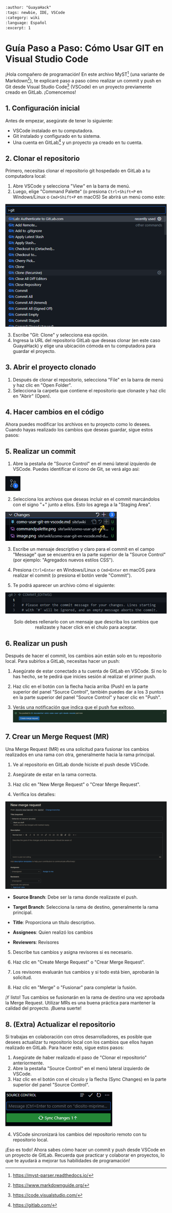 
```{post} 2023-07-23
:author: "GuayaHack"
:tags: newbie, IDE, VSCode
:category: wiki
:language: Español
:excerpt: 1
```

# Guía Paso a Paso: Cómo Usar GIT en Visual Studio Code

¡Hola compañero de programación! En este archivo MyST[^MYST] (una variante de Markdown[^MARKDOWN]), te explicaré paso a paso cómo realizar un commit y push en Git desde Visual Studio Code[^VSCODE] (VSCode) en un proyecto previamente creado en GitLab. ¡Comencemos!

[^MYST]:https://myst-parser.readthedocs.io/
[^MARKDOWN]:https://www.markdownguide.org/
[^VSCODE]:https://code.visualstudio.com/

## 1. Configuración inicial

Antes de empezar, asegúrate de tener lo siguiente:

- VSCode instalado en tu computadora.
- Git instalado y configurado en tu sistema.
- Una cuenta en GitLab[^GITLAB] y un proyecto ya creado en tu cuenta.

[^GITLAB]: https://gitlab.com/

## 2. Clonar el repositorio

Primero, necesitas clonar el repositorio git hospedado en GitLab a tu computadora local:

1. Abre VSCode y selecciona "View" en la barra de menú.
2. Luego, elige "Command Palette" (o presiona `Ctrl+Shift+P` en Windows/Linux o `Cmd+Shift+P` en macOS) Se abrirá un menú como este:

![command-palette](como-usar-git-en-vscode.md-data/commandpalette.png)

3. Escribe "Git: Clone" y selecciona esa opción.
4. Ingresa la URL del repositorio GitLab que deseas clonar (en este caso GuayaHack) y elige una ubicación cómoda en tu computadora para guardar el proyecto.

## 3. Abrir el proyecto clonado

1. Después de clonar el repositorio, selecciona "File" en la barra de menú y haz clic en "Open Folder".
2. Selecciona la carpeta que contiene el repositorio que clonaste y haz clic en "Abrir" (Open).

## 4. Hacer cambios en el código

Ahora puedes modificar los archivos en tu proyecto como lo desees. Cuando hayas realizado los cambios que deseas guardar, sigue estos pasos:

## 5. Realizar un commit

1. Abre la pestaña de "Source Control" en el menú lateral izquierdo de VSCode. Puedes identificar el ícono de Git, se verá algo así:

![icono-git-vs-code](como-usar-git-en-vscode.md-data/vs-code-git-logo-button.png)

2. Selecciona los archivos que deseas incluir en el commit marcándolos con el signo "+" junto a ellos. Esto los agrega a la "Staging Area".

![añadir-cambios](como-usar-git-en-vscode.md-data/addchanges.png)

3. Escribe un mensaje descriptivo y claro para el commit en el campo "Message" que se encuentra en la parte superior de la "Source Control" (por ejemplo: "Agregados nuevos estilos CSS").
4. Presiona `Ctrl+Enter` en Windows/Linux o `Cmd+Enter` en macOS para realizar el commit (o presiona el botón verde "Commit").

5. Te podrá aparecer un archivo cómo el siguiente: 

![commit-file](como-usar-git-en-vscode.md-data/commitfile.png)

<center> Solo debes rellenarlo con un mensaje que describa los cambios que realizaste y hacer click en el chulo para aceptar.</center>


## 6. Realizar un push

Después de hacer el commit, los cambios aún están solo en tu repositorio local. Para subirlos a GitLab, necesitas hacer un push:

1. Asegúrate de estar conectado a tu cuenta de GitLab en VSCode. Si no lo has hecho, se te pedirá que inicies sesión al realizar el primer push.

2. Haz clic en el botón con la flecha hacia arriba (Push) en la parte superior del panel "Source Control", también puedes dar a los 3 puntos en la parte superior del panel "Source Control" y hacer clic en "Push".

3. Verás una notificación que indica que el push fue exitoso.
![notification](como-usar-git-en-vscode.md-data/notification.png)

## 7. Crear un Merge Request (MR)

Una Merge Request (MR) es una solicitud para fusionar los cambios realizados en una rama con otra, generalmente hacia la rama principal.

1. Ve al repositorio en GitLab donde hiciste el push desde VSCode.

2. Asegúrate de estar en la rama correcta.

3. Haz clic en "New Merge Request" o "Crear Merge Request".

4. Verifica los detalles:

![merge-request](como-usar-git-en-vscode.md-data/mergerequest.png)
   
   - **Source Branch**: Debe ser la rama donde realizaste el push.
   
   - **Target Branch**: Selecciona la rama de destino, generalmente la rama principal.
   
   - **Title**: Proporciona un título descriptivo.

   - **Assignees**: Quien realizó los cambios

   - **Reviewers**: Revisores

5. Describe tus cambios y asigna revisores si es necesario.

6. Haz clic en "Create Merge Request" o "Crear Merge Request".

7. Los revisores evaluarán tus cambios y si todo está bien, aprobarán la solicitud.

8. Haz clic en "Merge" o "Fusionar" para completar la fusión.

¡Y listo! Tus cambios se fusionarán en la rama de destino una vez aprobada la Merge Request. Utilizar MRs es una buena práctica para mantener la calidad del proyecto. ¡Buena suerte!

## 8. (Extra) Actualizar el repositorio

Si trabajas en colaboración con otros desarrolladores, es posible que desees actualizar tu repositorio local con los cambios que ellos hayan realizado en GitLab. Para hacer esto, sigue estos pasos:

1. Asegúrate de haber realizado el paso de "Clonar el repositorio" anteriormente.
2. Abre la pestaña "Source Control" en el menú lateral izquierdo de VSCode.
3. Haz clic en el botón con el círculo y la flecha (Sync Changes) en la parte superior del panel "Source Control".

![sync-changes](como-usar-git-en-vscode.md-data/syncchanges.png)

4. VSCode sincronizará los cambios del repositorio remoto con tu repositorio local.

¡Eso es todo! Ahora sabes cómo hacer un commit y push desde VSCode en un proyecto de GitLab. Recuerda que practicar y colaborar en proyectos, lo que te ayudará a mejorar tus habilidades de programación!
